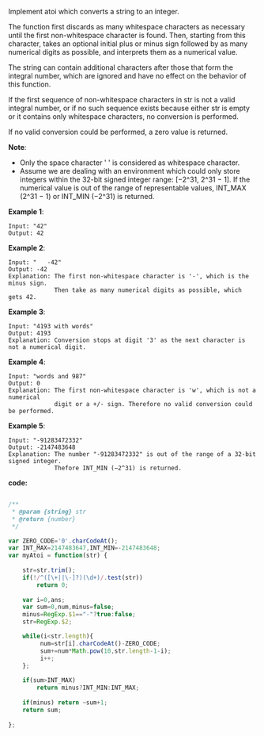 ﻿Implement atoi which converts a string to an integer.

The function first discards as many whitespace characters as necessary until the first non-whitespace character is found. Then, starting from this character, takes an optional initial plus or minus sign followed by as many numerical digits as possible, and interprets them as a numerical value.

The string can contain additional characters after those that form the integral number, which are ignored and have no effect on the behavior of this function.

If the first sequence of non-whitespace characters in str is not a valid integral number, or if no such sequence exists because either str is empty or it contains only whitespace characters, no conversion is performed.

If no valid conversion could be performed, a zero value is returned.

**Note**:

- Only the space character ' ' is considered as whitespace character.
- Assume we are dealing with an environment which could only store integers within the 32-bit signed integer range: [−2^31,  2^31 − 1]. If the numerical value is out of the range of representable values, INT_MAX (2^31 − 1) or INT_MIN (−2^31) is returned.

**Example 1**:
```
Input: "42"
Output: 42
```

**Example 2**:
```
Input: "   -42"
Output: -42
Explanation: The first non-whitespace character is '-', which is the minus sign.
             Then take as many numerical digits as possible, which gets 42.
```

**Example 3**:
```
Input: "4193 with words"
Output: 4193
Explanation: Conversion stops at digit '3' as the next character is not a numerical digit.
```

**Example 4**:
```
Input: "words and 987"
Output: 0
Explanation: The first non-whitespace character is 'w', which is not a numerical 
             digit or a +/- sign. Therefore no valid conversion could be performed.
```

**Example 5**:
```
Input: "-91283472332"
Output: -2147483648
Explanation: The number "-91283472332" is out of the range of a 32-bit signed integer.
             Thefore INT_MIN (−2^31) is returned.
```

**code:**

```js

/**
 * @param {string} str
 * @return {number}
 */

var ZERO_CODE='0'.charCodeAt();
var INT_MAX=2147483647,INT_MIN=-2147483648;
var myAtoi = function(str) {
       
    str=str.trim();
    if(!/^([\+||\-]?)(\d+)/.test(str))
        return 0;
    
    var i=0,ans;
    var sum=0,num,minus=false;
    minus=RegExp.$1=="-"?true:false;
    str=RegExp.$2;

    while(i<str.length){
         num=str[i].charCodeAt()-ZERO_CODE;
         sum+=num*Math.pow(10,str.length-1-i);
         i++;
    };            
    
    if(sum>INT_MAX) 
        return minus?INT_MIN:INT_MAX;
    
    if(minus) return ~sum+1;
    return sum;
    
};

```